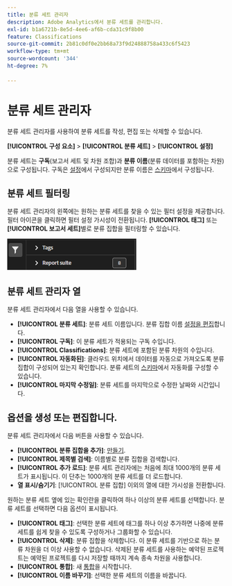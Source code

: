 ```yaml
---
title: 분류 세트 관리자
description: Adobe Analytics에서 분류 세트를 관리합니다.
exl-id: b1a6721b-8e5d-4ee6-af6b-cda31c9f8b00
feature: Classifications
source-git-commit: 2b81c0df0e2bb68a73f9d24888758a433c6f5423
workflow-type: tm+mt
source-wordcount: '344'
ht-degree: 7%

---
```


# 분류 세트 관리자

분류 세트 관리자를 사용하여 분류 세트를 작성, 편집 또는 삭제할 수 있습니다.

**[!UICONTROL 구성 요소]** > **[!UICONTROL 분류 세트]** > **[!UICONTROL 설정]**

분류 세트는 **구독**(보고서 세트 및 차원 조합)과 **분류 이름**(분류 데이터를 포함하는 차원)으로 구성됩니다. 구독은 [설정](settings.md)에서 구성되지만 분류 이름은 [스키마](schema.md)에서 구성됩니다.

## 분류 세트 필터링

분류 세트 관리자의 왼쪽에는 원하는 분류 세트를 찾을 수 있는 필터 설정을 제공합니다. 필터 아이콘을 클릭하면 필터 설정 가시성이 전환됩니다. **[!UICONTROL 태그]** 또는 **[!UICONTROL 보고서 세트]**&#x200B;별로 분류 집합을 필터링할 수 있습니다.

![분류 세트 필터링](../../assets/classification-set-filters.png)

## 분류 세트 관리자 열

분류 세트 관리자에서 다음 열을 사용할 수 있습니다.

* **[!UICONTROL 분류 세트]**: 분류 세트 이름입니다. 분류 집합 이름 [설정을 편집](settings.md)합니다.
* **[!UICONTROL 구독]**: 이 분류 세트가 적용되는 구독 수입니다.
* **[!UICONTROL Classifications]**: 분류 세트에 포함된 분류 차원의 수입니다.
* **[!UICONTROL 자동화된]**: 클라우드 위치에서 데이터를 자동으로 가져오도록 분류 집합이 구성되어 있는지 확인합니다. 분류 세트의 [스키마](schema.md)에서 자동화를 구성할 수 있습니다.
* **[!UICONTROL 마지막 수정일]**: 분류 세트를 마지막으로 수정한 날짜와 시간입니다.

## 옵션을 생성 또는 편집합니다.

분류 세트 관리자에서 다음 버튼을 사용할 수 있습니다.

* **[!UICONTROL 분류 집합을 추가]**: [만들기](create.md).
* **[!UICONTROL 제목별 검색]**: 이름별로 분류 집합을 검색합니다.
* **[!UICONTROL 추가 로드]**: 분류 세트 관리자에는 처음에 최대 1000개의 분류 세트가 표시됩니다. 이 단추는 1000개의 분류 세트를 더 로드합니다.
* **열 표시/숨기기**: [!UICONTROL 분류 집합] 이외의 열에 대한 가시성을 전환합니다.

원하는 분류 세트 옆에 있는 확인란을 클릭하여 하나 이상의 분류 세트를 선택합니다. 분류 세트를 선택하면 다음 옵션이 표시됩니다.

* **[!UICONTROL 태그]**: 선택한 분류 세트에 태그를 하나 이상 추가하면 나중에 분류 세트를 쉽게 찾을 수 있도록 구성하거나 그룹화할 수 있습니다.
* **[!UICONTROL 삭제]**: 분류 집합을 삭제합니다. 이 분류 세트를 기반으로 하는 분류 차원을 더 이상 사용할 수 없습니다. 삭제된 분류 세트를 사용하는 예약된 프로젝트는 예약된 프로젝트를 다시 저장할 때까지 계속 종속 차원을 사용합니다.
* **[!UICONTROL 통합]**: 새 [통합](../consolidations/process.md)을 시작합니다.
* **[!UICONTROL 이름 바꾸기]**: 선택한 분류 세트의 이름을 바꿉니다.
